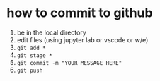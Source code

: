 # how to commit to github
1. be in the local directory
2. edit files (using jupyter lab or vscode or w/e)
3. `git add *`
4. `git stage *`
5. `git commit -m "YOUR MESSAGE HERE"`
6. `git push`
